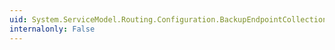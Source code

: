 ```yaml
---
uid: System.ServiceModel.Routing.Configuration.BackupEndpointCollection.Add(System.ServiceModel.Routing.Configuration.BackupEndpointElement)
internalonly: False
---
```


